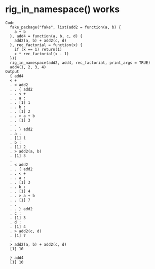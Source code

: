 # rig_in_namespace() works

    Code
      fake_package("fake", list(add2 = function(a, b) {
        a + b
      }, add4 = function(a, b, c, d) {
        add2(a, b) + add2(c, d)
      }, rec_factorial = function(x) {
        if (x == 1) return(1)
        x * rec_factorial(x - 1)
      }))
      rig_in_namespace(add2, add4, rec_factorial, print_args = TRUE)
      add4(1, 2, 3, 4)
    Output
      { add4
      < +
      . < add2
      . . { add2
      . . < +
      . . a :
      . . [1] 1
      . . b :
      . . [1] 2
      . . > a + b
      . . [1] 3
      . . 
      . . } add2
      . a :
      . [1] 1
      . b :
      . [1] 2
      . > add2(a, b)
      . [1] 3
      . 
      . < add2
      . . { add2
      . . < +
      . . a :
      . . [1] 3
      . . b :
      . . [1] 4
      . . > a + b
      . . [1] 7
      . . 
      . . } add2
      . c :
      . [1] 3
      . d :
      . [1] 4
      . > add2(c, d)
      . [1] 7
      . 
      > add2(a, b) + add2(c, d)
      [1] 10
      
      } add4
      [1] 10

